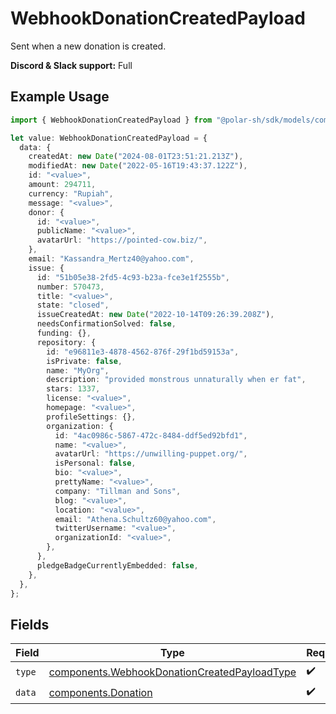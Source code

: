 # WebhookDonationCreatedPayload

Sent when a new donation is created.

**Discord & Slack support:** Full

## Example Usage

```typescript
import { WebhookDonationCreatedPayload } from "@polar-sh/sdk/models/components";

let value: WebhookDonationCreatedPayload = {
  data: {
    createdAt: new Date("2024-08-01T23:51:21.213Z"),
    modifiedAt: new Date("2022-05-16T19:43:37.122Z"),
    id: "<value>",
    amount: 294711,
    currency: "Rupiah",
    message: "<value>",
    donor: {
      id: "<value>",
      publicName: "<value>",
      avatarUrl: "https://pointed-cow.biz/",
    },
    email: "Kassandra_Mertz40@yahoo.com",
    issue: {
      id: "51b05e38-2fd5-4c93-b23a-fce3e1f2555b",
      number: 570473,
      title: "<value>",
      state: "closed",
      issueCreatedAt: new Date("2022-10-14T09:26:39.208Z"),
      needsConfirmationSolved: false,
      funding: {},
      repository: {
        id: "e96811e3-4878-4562-876f-29f1bd59153a",
        isPrivate: false,
        name: "MyOrg",
        description: "provided monstrous unnaturally when er fat",
        stars: 1337,
        license: "<value>",
        homepage: "<value>",
        profileSettings: {},
        organization: {
          id: "4ac0986c-5867-472c-8484-ddf5ed92bfd1",
          name: "<value>",
          avatarUrl: "https://unwilling-puppet.org/",
          isPersonal: false,
          bio: "<value>",
          prettyName: "<value>",
          company: "Tillman and Sons",
          blog: "<value>",
          location: "<value>",
          email: "Athena.Schultz60@yahoo.com",
          twitterUsername: "<value>",
          organizationId: "<value>",
        },
      },
      pledgeBadgeCurrentlyEmbedded: false,
    },
  },
};
```

## Fields

| Field                                                                                                        | Type                                                                                                         | Required                                                                                                     | Description                                                                                                  |
| ------------------------------------------------------------------------------------------------------------ | ------------------------------------------------------------------------------------------------------------ | ------------------------------------------------------------------------------------------------------------ | ------------------------------------------------------------------------------------------------------------ |
| `type`                                                                                                       | [components.WebhookDonationCreatedPayloadType](../../models/components/webhookdonationcreatedpayloadtype.md) | :heavy_check_mark:                                                                                           | N/A                                                                                                          |
| `data`                                                                                                       | [components.Donation](../../models/components/donation.md)                                                   | :heavy_check_mark:                                                                                           | N/A                                                                                                          |